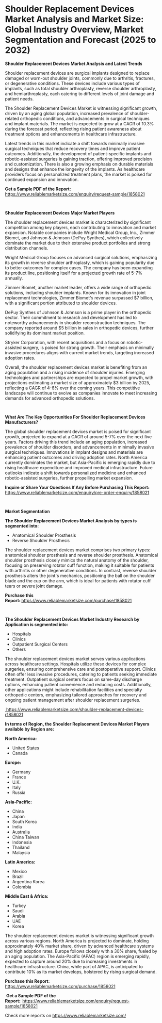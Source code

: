 <p><h1>Shoulder Replacement Devices Market Analysis and Market Size: Global Industry Overview, Market Segmentation and Forecast (2025 to 2032)</h1></p><p><strong>Shoulder Replacement Devices Market Analysis and Latest Trends</strong></p>
<p><p>Shoulder replacement devices are surgical implants designed to replace damaged or worn-out shoulder joints, commonly due to arthritis, fractures, or degenerative conditions. These devices include various types of implants, such as total shoulder arthroplasty, reverse shoulder arthroplasty, and hemiarthroplasty, each catering to different levels of joint damage and patient needs. </p><p>The Shoulder Replacement Devices Market is witnessing significant growth, driven by an aging global population, increased prevalence of shoulder-related orthopedic conditions, and advancements in surgical techniques and implant materials. The market is expected to grow at a CAGR of 10.3% during the forecast period, reflecting rising patient awareness about treatment options and enhancements in healthcare infrastructure.</p><p>Latest trends in this market indicate a shift towards minimally invasive surgical techniques that reduce recovery times and improve patient outcomes. Additionally, the development of patient-specific implants and robotic-assisted surgeries is gaining traction, offering improved precision and customization. There is also a growing emphasis on durable materials and designs that enhance the longevity of the implants. As healthcare providers focus on personalized treatment plans, the market is poised for continued expansion and innovation.</p></p>
<p><strong>Get a Sample PDF of the Report:&nbsp;</strong> <a href="https://www.reliablemarketsize.com/enquiry/request-sample/1858021?utm_campaign=2773&utm_medium=2&utm_source=Github&utm_content=ia&utm_term=04032025&utm_id=shoulder-replacement-devices">https://www.reliablemarketsize.com/enquiry/request-sample/1858021</a></p>
<p>&nbsp;</p>
<p><strong>Shoulder Replacement Devices Major Market Players</strong></p>
<p><p>The shoulder replacement devices market is characterized by significant competition among key players, each contributing to innovation and market expansion. Notable companies include Wright Medical Group, Inc., Zimmer Biomet, and Johnson & Johnson (DePuy Synthes), which collectively dominate the market due to their extensive product portfolios and strong distribution channels.</p><p>Wright Medical Group focuses on advanced surgical solutions, emphasizing its growth in reverse shoulder arthroplasty, which is gaining popularity due to better outcomes for complex cases. The company has been expanding its product line, positioning itself for a projected growth rate of 5-7% annually.</p><p>Zimmer Biomet, another market leader, offers a wide range of orthopedic solutions, including shoulder implants. Known for its innovation in joint replacement technologies, Zimmer Biomet's revenue surpassed $7 billion, with a significant portion attributed to shoulder devices.</p><p>DePuy Synthes of Johnson & Johnson is a prime player in the orthopedic sector. Their commitment to research and development has led to noteworthy advancements in shoulder reconstruction techniques. The company reported around $5 billion in sales in orthopedic devices, further solidifying its dominant market position.</p><p>Stryker Corporation, with recent acquisitions and a focus on robotic-assisted surgery, is poised for strong growth. Their emphasis on minimally invasive procedures aligns with current market trends, targeting increased adoption rates.</p><p>Overall, the shoulder replacement devices market is benefiting from an aging population and a rising incidence of shoulder injuries. Emerging technologies and partnerships are expected to propel market growth, with projections estimating a market size of approximately $3 billion by 2025, reflecting a CAGR of 4-6% over the coming years. This competitive landscape will continue to evolve as companies innovate to meet increasing demands for advanced orthopedic solutions.</p></p>
<p>&nbsp;</p>
<p><strong>What Are The Key Opportunities For Shoulder Replacement Devices Manufacturers?</strong></p>
<p><p>The global shoulder replacement devices market is poised for significant growth, projected to expand at a CAGR of around 5-7% over the next five years. Factors driving this trend include an aging population, increased prevalence of shoulder disorders, and advancements in minimally invasive surgical techniques. Innovations in implant designs and materials are enhancing patient outcomes and driving adoption rates. North America currently dominates the market, but Asia-Pacific is emerging rapidly due to rising healthcare expenditure and improved medical infrastructure. Future outlooks indicate a shift towards personalized medicine and enhanced robotic-assisted surgeries, further propelling market expansion.</p></p>
<p><strong>Inquire or Share Your Questions If Any Before Purchasing This Report:</strong> <a href="https://www.reliablemarketsize.com/enquiry/pre-order-enquiry/1858021?utm_campaign=2773&utm_medium=2&utm_source=Github&utm_content=ia&utm_term=04032025&utm_id=shoulder-replacement-devices">https://www.reliablemarketsize.com/enquiry/pre-order-enquiry/1858021</a></p>
<p>&nbsp;</p>
<p><strong>Market Segmentation</strong></p>
<p><strong>The Shoulder Replacement Devices Market Analysis by types is segmented into:</strong></p>
<p><ul><li>Anatomical Shoulder Prosthesis</li><li>Reverse Shoulder Prosthesis</li></ul></p>
<p><p>The shoulder replacement devices market comprises two primary types: anatomical shoulder prosthesis and reverse shoulder prosthesis. Anatomical shoulder prosthesis closely mimics the natural anatomy of the shoulder, focusing on preserving rotator cuff function, making it suitable for patients with arthritis or other degenerative conditions. In contrast, reverse shoulder prosthesis alters the joint's mechanics, positioning the ball on the shoulder blade and the cup on the arm, which is ideal for patients with rotator cuff tears or severe joint damage.</p></p>
<p><strong>Purchase this Report:&nbsp;</strong><a href="https://www.reliablemarketsize.com/purchase/1858021?utm_campaign=2773&utm_medium=2&utm_source=Github&utm_content=ia&utm_term=04032025&utm_id=shoulder-replacement-devices">https://www.reliablemarketsize.com/purchase/1858021</a></p>
<p>&nbsp;</p>
<p><strong>The Shoulder Replacement Devices Market Industry Research by Application is segmented into:</strong></p>
<p><ul><li>Hospitals</li><li>Clinics</li><li>Outpatient Surgical Centers</li><li>Others</li></ul></p>
<p><p>The shoulder replacement devices market serves various applications across healthcare settings. Hospitals utilize these devices for complex surgeries, ensuring comprehensive care and postoperative support. Clinics often offer less invasive procedures, catering to patients seeking immediate treatment. Outpatient surgical centers focus on same-day discharge options, enhancing patient convenience and reducing costs. Additionally, other applications might include rehabilitation facilities and specialty orthopedic centers, emphasizing tailored approaches for recovery and ongoing patient management after shoulder replacement surgeries.</p></p>
<p><a href="https://www.reliablemarketsize.com/shoulder-replacement-devices-r1858021?utm_campaign=2773&utm_medium=2&utm_source=Github&utm_content=ia&utm_term=04032025&utm_id=shoulder-replacement-devices">&nbsp;https://www.reliablemarketsize.com/shoulder-replacement-devices-r1858021</a></p>
<p><strong>In terms of Region, the Shoulder Replacement Devices Market Players available by Region are:</strong></p>
<p>
    <p> <strong> North America: </strong>
        <ul>
            <li>United States</li>
            <li>Canada</li>
        </ul>
        </p> 
    <p> <strong> Europe: </strong>
        <ul>
            <li>Germany</li>
            <li>France</li>
            <li>U.K.</li>
            <li>Italy</li>
            <li>Russia</li>
        </ul>
        </p> 
    <p> <strong> Asia-Pacific: </strong>
        <ul>
            <li>China</li>
            <li>Japan</li>
            <li>South Korea</li>
            <li>India</li>
            <li>Australia</li>
            <li>China Taiwan</li>
            <li>Indonesia</li>
            <li>Thailand</li>
            <li>Malaysia</li>
        </ul>
        </p> 
    <p> <strong> Latin America: </strong>
        <ul>
            <li>Mexico</li>
            <li>Brazil</li>
            <li>Argentina Korea</li>
            <li>Colombia</li>
        </ul>
        </p> 
    <p> <strong> Middle East & Africa: </strong>
        <ul>
            <li>Turkey</li>
            <li>Saudi</li>
            <li>Arabia</li>
            <li>UAE</li>
            <li>Korea</li>
        </ul>
    </p>
    </p>
<p><p>The shoulder replacement devices market is witnessing significant growth across various regions. North America is projected to dominate, holding approximately 40% market share, driven by advanced healthcare systems and high adoption rates. Europe follows closely with a 30% share, fueled by an aging population. The Asia-Pacific (APAC) region is emerging rapidly, expected to capture around 20% due to increasing investments in healthcare infrastructure. China, while part of APAC, is anticipated to contribute 10% as its market develops, bolstered by rising surgical demand.</p></p>
<p><strong>Purchase this Report: </strong><a href="https://www.reliablemarketsize.com/purchase/1858021?utm_campaign=2773&utm_medium=2&utm_source=Github&utm_content=ia&utm_term=04032025&utm_id=shoulder-replacement-devices">https://www.reliablemarketsize.com/purchase/1858021</a></p>
<p>&nbsp;<strong>Get a Sample PDF of the Report:&nbsp;&nbsp;</strong><a href="https://www.reliablemarketsize.com/enquiry/request-sample/1858021?utm_campaign=2773&utm_medium=2&utm_source=Github&utm_content=ia&utm_term=04032025&utm_id=shoulder-replacement-devices">https://www.reliablemarketsize.com/enquiry/request-sample/1858021</a></p>
<p><strong></strong></p>
<p>Check more reports on <a href="https://www.reliablemarketsize.com/?utm_campaign=2773&utm_medium=2&utm_source=Github&utm_content=ia&utm_term=04032025&utm_id=shoulder-replacement-devices">https://www.reliablemarketsize.com/</a></p>